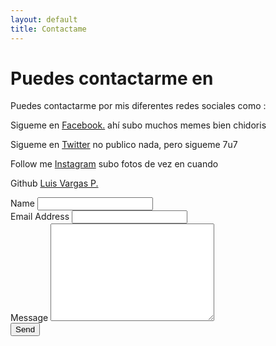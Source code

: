 ```yaml
---
layout: default
title: Contactame
---
```


<div id="contact">
  <h1 class="pageTitle">Puedes contactarme en</h1>
  <div class="contactContent">
    <p class="intro">Puedes contactarme por mis diferentes redes sociales como :</p>
    <p>Sigueme en <a href="https://www.facebook.com/profile.php?id=100010939398193">Facebook.</a> ahí subo muchos memes bien chidoris</p>
    <p>Sigueme en <a href="https://twitter.com/LuisWorkout98">Twitter</a> no publico nada, pero sigueme 7u7 </p>
    <p>Follow me <a href="https://www.instagram.com/vargas.penafiel.luis/?hl=es-la">Instagram</a> subo fotos de vez en cuando </p>
    <p>Github <a href="https://github.com/LuisVargasP">Luis Vargas P.</a> 

  </div>
  <form action="http://formspree.io/your@mail.com" method="POST">
    <label for="name">Name</label>
    <input type="text" id="name" name="name" class="full-width"><br>
    <label for="email">Email Address</label>
    <input type="email" id="email" name="_replyto" class="full-width"><br>
    <label for="message">Message</label>
    <textarea name="message" id="message" cols="30" rows="10" class="full-width"></textarea><br>
    <input type="submit" value="Send" class="button">
  </form>
</div>

